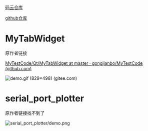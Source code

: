 [码云仓库](https://gitee.com/strongercjd/QT_Demo_Code)

[github仓库](https://github.com/strongercjd/QT_Demo_Code)



# MyTabWidget

原作者链接

[MyTestCode/Qt/MyTabWidget at master · gongjianbo/MyTestCode (github.com)](https://github.com/gongjianbo/MyTestCode/tree/master/Qt/MyTabWidget)

![demo.gif (829×498) (gitee.com)](https://gitee.com/strongercjd/QT_Demo_Code/raw/master/MyTabWidget/demo.gif)





# serial_port_plotter

原作者链接找不到了

![serial_port_plotter/demo.png](https://gitee.com/strongercjd/QT_Demo_Code/raw/master/serial_port_plotter/demo.png)
